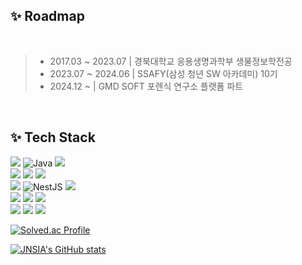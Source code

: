 ## ✨ Roadmap

<br>

> - 2017.03 ~ 2023.07 | 경북대학교 응용생명과학부 생물정보학전공
> - 2023.07 ~ 2024.06 | SSAFY(삼성 청년 SW 아카데미) 10기
> - 2024.12 ~         | GMD SOFT 포렌식 연구소 플랫폼 파트

<br>

## ✨ Tech Stack

<div>
<img src="https://img.shields.io/badge/Typescript-3178C6?style=for-the-badge&logo=Typescript&logoColor=white"/>
<img src="https://img.shields.io/badge/java-%23ED8B00.svg?style=for-the-badge&logo=java&logoColor=white" alt="Java">
<img src="https://img.shields.io/badge/python-3776AB?style=for-the-badge&logo=python&logoColor=white"> 
</div>

<div>
<img src="https://img.shields.io/badge/react-61DAFB?style=for-the-badge&logo=react&logoColor=black">
<img src="https://img.shields.io/badge/vue.js-4FC08D?style=for-the-badge&logo=vue.js&logoColor=white">
<img src="https://img.shields.io/badge/react_native-%2320232a.svg?style=for-the-badge&logo=react&logoColor=%2361DAFB"> 
</div>

<div>
<img src="https://img.shields.io/badge/springboot-6DB33F?style=for-the-badge&logo=springboot&logoColor=white">
<img src="https://img.shields.io/badge/nestjs-%23E0234E.svg?style=for-the-badge&logo=nestjs&logoColor=white" alt="NestJS">
<img src="https://img.shields.io/badge/Redis-DC382D?style=for-the-badge&logo=Redis&logoColor=white"> 
</div>

<div>
<img src="https://img.shields.io/badge/docker-%230db7ed.svg?style=for-the-badge&logo=docker&logoColor=white">
<img src="https://img.shields.io/badge/Elasticsearch-005571?style=for-the-badge&logo=Elasticsearch&logoColor=white">
<img src="https://img.shields.io/badge/jenkins-%232C5263.svg?style=for-the-badge&logo=jenkins&logoColor=white">
</div>

<div>
<img src="https://img.shields.io/badge/git-F05032?style=for-the-badge&logo=git&logoColor=white">
<img src="https://img.shields.io/badge/figma-%23F24E1E.svg?style=for-the-badge&logo=figma&logoColor=white">
<img src="https://img.shields.io/badge/Jira-0053CC?style=flat-square&logo=jira&logoColor=white"/>
</div>

<div>
  
[![Solved.ac Profile](http://mazassumnida.wtf/api/generate_badge?boj=kia546)](https://solved.ac/kia546/)

[![JNSIA's GitHub stats](https://github-readme-stats.vercel.app/api?username=JnSia&show_icons=true&theme=dark)](https://github.com/anuraghazra/github-readme-stats)

</div>
